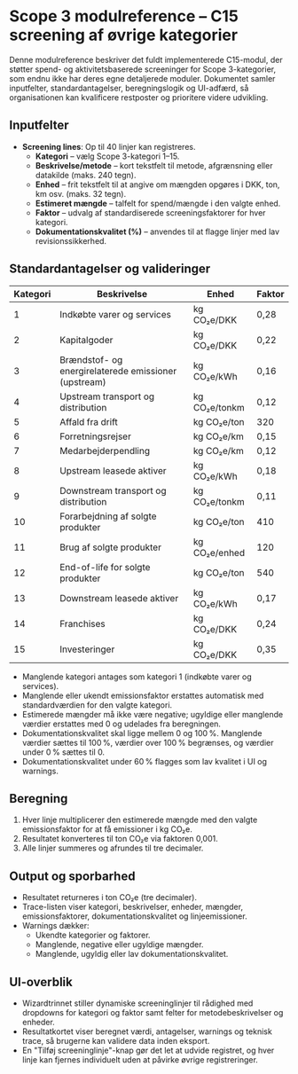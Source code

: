 # Scope 3 modulreference – C15 screening af øvrige kategorier

Denne modulreference beskriver det fuldt implementerede C15-modul, der
støtter spend- og aktivitetsbaserede screeninger for Scope 3-kategorier,
som endnu ikke har deres egne detaljerede moduler. Dokumentet samler
inputfelter, standardantagelser, beregningslogik og UI-adfærd, så
organisationen kan kvalificere restposter og prioritere videre
udvikling.

## Inputfelter
- **Screening lines**: Op til 40 linjer kan registreres.
  - **Kategori** – vælg Scope 3-kategori 1–15.
  - **Beskrivelse/metode** – kort tekstfelt til metode, afgrænsning eller
    datakilde (maks. 240 tegn).
  - **Enhed** – frit tekstfelt til at angive om mængden opgøres i DKK,
    ton, km osv. (maks. 32 tegn).
  - **Estimeret mængde** – talfelt for spend/mængde i den valgte enhed.
  - **Faktor** – udvalg af standardiserede screeningsfaktorer for hver
    kategori.
  - **Dokumentationskvalitet (%)** – anvendes til at flagge linjer med
    lav revisionssikkerhed.

## Standardantagelser og valideringer

| Kategori | Beskrivelse | Enhed | Faktor |
| --- | --- | --- | --- |
| 1 | Indkøbte varer og services | kg CO₂e/DKK | 0,28 |
| 2 | Kapitalgoder | kg CO₂e/DKK | 0,22 |
| 3 | Brændstof- og energirelaterede emissioner (upstream) | kg CO₂e/kWh | 0,16 |
| 4 | Upstream transport og distribution | kg CO₂e/tonkm | 0,12 |
| 5 | Affald fra drift | kg CO₂e/ton | 320 |
| 6 | Forretningsrejser | kg CO₂e/km | 0,15 |
| 7 | Medarbejderpendling | kg CO₂e/km | 0,12 |
| 8 | Upstream leasede aktiver | kg CO₂e/kWh | 0,18 |
| 9 | Downstream transport og distribution | kg CO₂e/tonkm | 0,11 |
| 10 | Forarbejdning af solgte produkter | kg CO₂e/ton | 410 |
| 11 | Brug af solgte produkter | kg CO₂e/enhed | 120 |
| 12 | End-of-life for solgte produkter | kg CO₂e/ton | 540 |
| 13 | Downstream leasede aktiver | kg CO₂e/kWh | 0,17 |
| 14 | Franchises | kg CO₂e/DKK | 0,24 |
| 15 | Investeringer | kg CO₂e/DKK | 0,35 |

- Manglende kategori antages som kategori 1 (indkøbte varer og services).
- Manglende eller ukendt emissionsfaktor erstattes automatisk med
  standardværdien for den valgte kategori.
- Estimerede mængder må ikke være negative; ugyldige eller manglende
  værdier erstattes med 0 og udelades fra beregningen.
- Dokumentationskvalitet skal ligge mellem 0 og 100 %. Manglende værdier
  sættes til 100 %, værdier over 100 % begrænses, og værdier under 0 %
  sættes til 0.
- Dokumentationskvalitet under 60 % flagges som lav kvalitet i UI og
  warnings.

## Beregning
1. Hver linje multiplicerer den estimerede mængde med den valgte
   emissionsfaktor for at få emissioner i kg CO₂e.
2. Resultatet konverteres til ton CO₂e via faktoren 0,001.
3. Alle linjer summeres og afrundes til tre decimaler.

## Output og sporbarhed
- Resultatet returneres i ton CO₂e (tre decimaler).
- Trace-listen viser kategori, beskrivelser, enheder, mængder,
  emissionsfaktorer, dokumentationskvalitet og linjeemissioner.
- Warnings dækker:
  - Ukendte kategorier og faktorer.
  - Manglende, negative eller ugyldige mængder.
  - Manglende, ugyldig eller lav dokumentationskvalitet.

## UI-overblik
- Wizardtrinnet stiller dynamiske screeninglinjer til rådighed med
  dropdowns for kategori og faktor samt felter for metodebeskrivelser og
  enheder.
- Resultatkortet viser beregnet værdi, antagelser, warnings og teknisk
  trace, så brugerne kan validere data inden eksport.
- En "Tilføj screeninglinje"-knap gør det let at udvide registret, og
  hver linje kan fjernes individuelt uden at påvirke øvrige registreringer.
